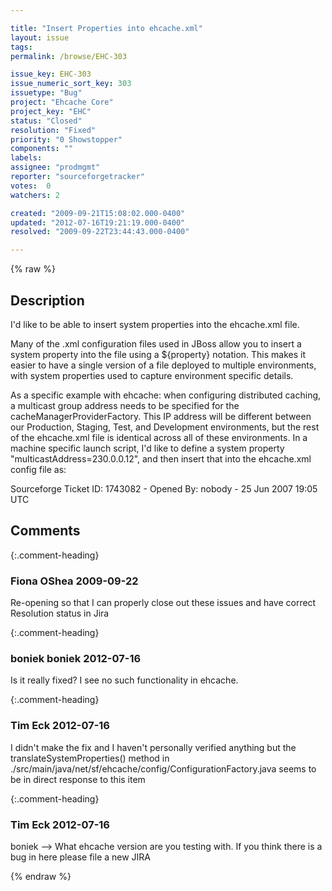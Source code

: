 ```yaml
---

title: "Insert Properties into ehcache.xml"
layout: issue
tags: 
permalink: /browse/EHC-303

issue_key: EHC-303
issue_numeric_sort_key: 303
issuetype: "Bug"
project: "Ehcache Core"
project_key: "EHC"
status: "Closed"
resolution: "Fixed"
priority: "0 Showstopper"
components: ""
labels: 
assignee: "prodmgmt"
reporter: "sourceforgetracker"
votes:  0
watchers: 2

created: "2009-09-21T15:08:02.000-0400"
updated: "2012-07-16T19:21:19.000-0400"
resolved: "2009-09-22T23:44:43.000-0400"

---
```




{% raw %}



## Description

<div markdown="1" class="description">

I'd like to be able to insert system properties into the ehcache.xml file.

Many of the .xml configuration files used in JBoss allow you to insert a system property into the file using a $\{property\} notation.  This makes it easier to have a single version of a file deployed to multiple environments, with system properties used to capture environment specific details.

As a specific example with ehcache: when configuring distributed caching, a multicast group address needs to be specified for the cacheManagerProviderFactory.  This IP address will be different between our Production, Staging, Test, and Development environments, but the rest of the ehcache.xml file is identical across all of these environments.  In a machine specific launch script, I'd like to define a system property "multicastAddress=230.0.0.12", and then insert that into the ehcache.xml config file as:
<cacheManagerPeerProviderFactory 
class="net.sf.ehcache.distribution.RMICacheManagerPeerProviderFactory"
properties="peerDiscovery=automatic, 
multicastGroupAddress=$\{multicastAddress\}, 
multicastGroupPort=4446, timeToLive=1"/>

Sourceforge Ticket ID: 1743082 - Opened By: nobody - 25 Jun 2007 19:05 UTC

</div>

## Comments


{:.comment-heading}
### **Fiona OShea** <span class="date">2009-09-22</span>

<div markdown="1" class="comment">

Re-opening so that I can properly close out these issues and have correct Resolution status in Jira

</div>


{:.comment-heading}
### **boniek boniek** <span class="date">2012-07-16</span>

<div markdown="1" class="comment">

Is it really fixed? I see no such functionality in ehcache.

</div>


{:.comment-heading}
### **Tim Eck** <span class="date">2012-07-16</span>

<div markdown="1" class="comment">

I didn't make the fix and I haven't personally verified anything but the translateSystemProperties() method in ./src/main/java/net/sf/ehcache/config/ConfigurationFactory.java seems to be in direct response to this item



</div>


{:.comment-heading}
### **Tim Eck** <span class="date">2012-07-16</span>

<div markdown="1" class="comment">

boniek --> What ehcache version are you testing with. If you think there is a bug in here please file a new JIRA


</div>



{% endraw %}
